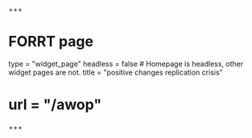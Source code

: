 +++
# FORRT page
type = "widget_page"
headless = false  # Homepage is headless, other widget pages are not.
title = "positive changes replication crisis"
# url = "/awop"
+++

